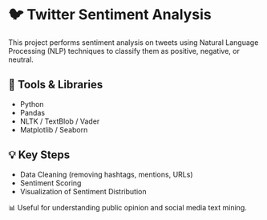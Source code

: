 # 🐦 Twitter Sentiment Analysis

This project performs sentiment analysis on tweets using Natural Language Processing (NLP) techniques to classify them as positive, negative, or neutral.

## 🔧 Tools & Libraries
- Python
- Pandas
- NLTK / TextBlob / Vader
- Matplotlib / Seaborn

## 💡 Key Steps
- Data Cleaning (removing hashtags, mentions, URLs)
- Sentiment Scoring
- Visualization of Sentiment Distribution

📊 Useful for understanding public opinion and social media text mining.
